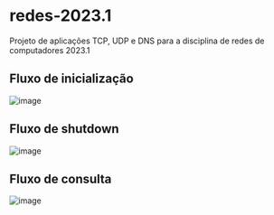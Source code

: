# redes-2023.1
Projeto de aplicações TCP, UDP e DNS para a disciplina de redes de computadores 2023.1

## Fluxo de inicialização
![image](https://github.com/isaquetdiniz/redes-2023.1/assets/67443852/a635b519-1ed0-4514-8958-4d5d293d568b)

## Fluxo de shutdown
![image](https://github.com/isaquetdiniz/redes-2023.1/assets/67443852/2a9fb053-146a-4af9-b710-6f5a5b4c7ce6)

## Fluxo de consulta
![image](https://github.com/isaquetdiniz/redes-2023.1/assets/67443852/8141d15b-0f11-45ac-b106-1e3cbb33abeb)
